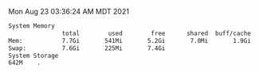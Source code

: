 Mon Aug 23 03:36:24 AM MDT 2021
```bash
System Memory
               total        used        free      shared  buff/cache   available
Mem:           7.7Gi       541Mi       5.2Gi       7.0Mi       1.9Gi       6.8Gi
Swap:          7.6Gi       225Mi       7.4Gi
System Storage
642M	.
```
